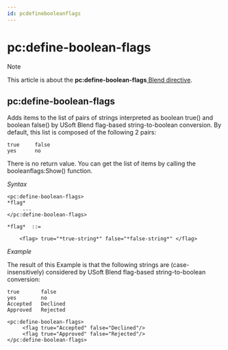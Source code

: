 ```yaml
---
id: pcdefinebooleanflags
---
```


# pc:define-boolean-flags



> [!NOTE]
> This article is about the **pc:define-boolean-flags**[ Blend directive](/docs/Repositories/Blend%20directives).

## **pc:define-boolean-flags**

Adds items to the list of pairs of strings interpreted as boolean true() and boolean false() by USoft Blend flag-based string-to-boolean conversion. By default, this list is composed of the following 2 pairs:

```
true     false
yes      no
```

There is no return value. You can get the list of items by calling the booleanflags:Show() function.

*Syntax*

```
<pc:define-boolean-flags>
*flag*
     ...
</pc:define-boolean-flags>

*flag*  ::=  

    <flag> true="*true-string*" false="*false-string*" </flag>
```

*Example*

The result of this Example is that the following strings are (case-insensitively) considered by USoft Blend flag-based string-to-boolean conversion:

```
true       false
yes        no
Accepted   Declined
Approved   Rejected
```

```language-xml
<pc:define-boolean-flags>
     <flag true="Accepted" false="Declined"/>
     <flag true="Approved" false="Rejected"/>
</pc:define-boolean-flags>
```

 